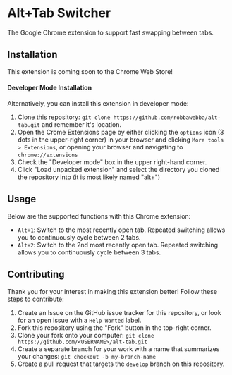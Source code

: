 # Alt+Tab Switcher
The Google Chrome extension to support fast swapping between tabs. 

## Installation 
This extension is coming soon to the Chrome Web Store! 

#### Developer Mode Installation
Alternatively, you can install this extension in developer mode:

1. Clone this repository: `git clone https://github.com/robbawebba/alt-tab.git` and remember it's location.
2. Open the Crome Extensions page by either 
clicking the `options` icon (3 dots in the upper-right corner) in your browser and clicking `More tools > Extensions`, or
opening your browser and navigating to `chrome://extensions`
3. Check the "Developer mode" box in the upper right-hand corner.
4. Click "Load unpacked extension" and select the directory you cloned the repository into (it is most likely named "alt+")

## Usage
Below are the supported functions with this Chrome extension:

+ `Alt+1`: Switch to the most recently open tab. Repeated switching allows you to continuously cycle between 2 tabs.
+ `Alt+2`: Switch to the 2nd most recently open tab. Repeated switching allows you to continuously cycle between 3 tabs.

## Contributing
Thank you for your interest in making this extension better! Follow these steps to contribute:

1. Create an Issue on the GitHub issue tracker for this repository, or look for an open issue with a `Help Wanted` label. 
2. Fork this repository using the "Fork" button in the top-right corner. 
3. Clone your fork onto your computer: `git clone https://github.com/<USERNAME>/alt-tab.git`
4. Create a separate branch for your work with a name that summarizes your changes: `git checkout -b my-branch-name`
5. Create a pull request that targets the `develop` branch on this repository.
